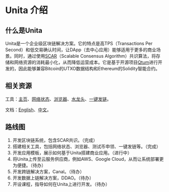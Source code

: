 # Unita 介绍

## 什么是Unita
Unita是一个企业级区块链解决方案。它的特点是高TPS（Transactions Per Second）和低交易确认时间，让DApp（去中心应用）能够适用于更多的商业场景。同时，通过使用[SCAR](https://doc.unita.network/zh/SCAR-Consensus/)（Scalable Consensus Algorithm）共识算法，将存储和网络资源的消耗最小化，从而降低运营成本。它是基于开源项目[Qtum](https://github.com/qtumproject/qtum)进行开发的，因此能够兼容Bitcoin的UTXO数据结构和Ethereum的Solidity智能合约。

## 相关资源
工具：[主页](https://unita.network)、[网络状态](https://stats.unita.network)、[浏览器](https://explorer.unita.network)、[水龙头](https://faucet.unita.network)、[一键发链](https://chain.unita.network)。

文档：[English](https://doc.unita.network/en/)、[中文](https://doc.unita.network/zh/)。

## 路线图
1. 开发区块链系统，包含SCAR共识。（完成）
2. 搭建相关工具，包括网络状态、浏览器、测试币申领、一键发链等。（完成）
3. 开发应用模板，展示如何基于Unita搭建商业应用。（进行中）
4. 将Unita上传至云服务供应商，例如AWS、Google Cloud，从而让系统部署更为便捷。（待办）
5. 开发跨链解决方案，Canal。（待办）
6. 开发数据上链解决方案，DDAO。（待办）
7. 开设课程，指导如何在Unita上进行开发。（待办）
